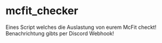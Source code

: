 # mcfit_checker
Eines Script welches die Auslastung von eurem McFit checkt! Benachrichtung gibts per Discord Webhook!
